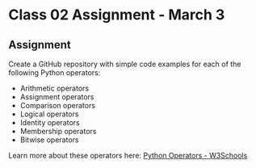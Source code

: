 
# Class 02 Assignment - March 3

## Assignment

Create a GitHub repository with simple code examples for each of the following Python operators:

- Arithmetic operators
- Assignment operators
- Comparison operators
- Logical operators
- Identity operators
- Membership operators
- Bitwise operators

Learn more about these operators here:
[Python Operators - W3Schools](https://www.w3schools.com/python/python_operators.asp)
